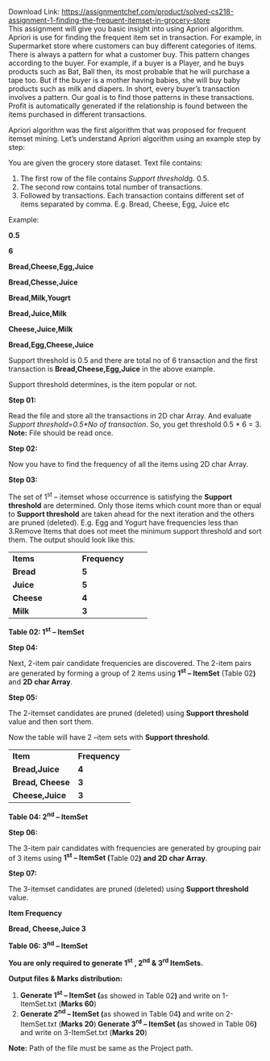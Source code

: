 Download Link: https://assignmentchef.com/product/solved-cs218-assignment-1-finding-the-frequent-itemset-in-grocery-store
<br>
This assignment will give you basic insight into using Apriori algorithm. Apriori is use for finding the frequent item set in transaction. For example, in Supermarket store where customers can buy different categories of items. There is always a pattern for what a customer buy. This pattern changes according to the buyer.  For example, if a buyer is a Player, and he buys products such as Bat, Ball then, its most probable that he will purchase a tape too. But if the buyer is a mother having babies, she will buy baby products such as milk and diapers. In short, every buyer’s transaction involves a pattern. Our goal is to find those patterns in these transactions. Profit is automatically generated if the relationship is found between the items purchased in different transactions.

Apriori algorithm was the first algorithm that was proposed for frequent itemset mining. Let’s understand Apriori algorithm using an example step by step:




You are given the grocery store dataset. Text file contains:

<ol>

 <li>The first row of the file contains <em>Support threshold</em>g. 0.5.</li>

 <li>The second row contains total number of transactions.</li>

 <li>Followed by transactions. Each transaction contains different set of items separated by comma. E.g. Bread, Cheese, Egg, Juice etc</li>

</ol>




Example:




<strong>0.5 </strong>

<strong>6 </strong>

<strong>Bread,Cheese,Egg,Juice </strong>

<strong>Bread,Chesse,Juice </strong>

<strong>Bread,Milk,Yougrt </strong>

<strong>Bread,Juice,Milk </strong>

<strong>Cheese,Juice,Milk </strong>

<strong>Bread,Egg,Cheese,Juice </strong>




Support threshold is 0.5 and there are total no of 6 transaction and the first transaction is <strong>Bread,Cheese,Egg,Juice</strong> in the above example.




Support threshold determines, is the item popular or not.




<strong> </strong>

<strong>Step 01:</strong>

Read the file and store all the transactions in 2D char Array. And evaluate <em>Support threshold=0.5*No of transaction</em>. So, you get threshold 0.5 * 6 = 3. <strong>Note:</strong> File should be read once.




<strong>Step 02: </strong>

Now you have to find the frequency of all the items using 2D char Array.

<strong> </strong>

<strong>Step 03: </strong>

The set of 1<sup>st</sup> – itemset whose occurrence is satisfying the <strong>Support threshold</strong> are determined. Only those items which count more than or equal to <strong>Support threshold</strong> are taken ahead for the next iteration and the others are pruned (deleted). E.g. Egg and Yogurt have frequencies less than 3.Remove Items that does not meet the minimum support threshold and sort them. The output should look like this.




<table width="245">

 <tbody>

  <tr>

   <td width="122"><strong>Items </strong></td>

   <td width="122"><strong>Frequency </strong></td>

  </tr>

  <tr>

   <td width="122"><strong>Bread </strong></td>

   <td width="122"><strong>5 </strong></td>

  </tr>

  <tr>

   <td width="122"><strong>Juice </strong></td>

   <td width="122"><strong>5 </strong></td>

  </tr>

  <tr>

   <td width="122"><strong>Cheese  </strong></td>

   <td width="122"><strong>4 </strong></td>

  </tr>

  <tr>

   <td width="122"><strong>Milk </strong></td>

   <td width="122"><strong>3 </strong></td>

  </tr>

 </tbody>

</table>

<strong>                                                       Table 02: 1<sup>st</sup> – ItemSet</strong><strong>                                                                                             </strong>

<strong>Step 04: </strong>

Next, 2-item pair candidate frequencies are discovered. The 2-item pairs are generated by forming a group of 2 items using <strong>1<sup>st</sup> – ItemSet</strong> (Table 02<strong>)</strong> and <strong>2D char Array</strong>.




<strong> </strong>

<strong>Step 05: </strong>

The 2-itemset candidates are pruned (deleted) using <strong>Support threshold</strong> value and then sort them.

Now the table will have 2 –item sets with <strong>Support threshold</strong>.

<strong> </strong>

<table width="210">

 <tbody>

  <tr>

   <td width="114"><strong>Item </strong></td>

   <td width="96"><strong>Frequency </strong></td>

  </tr>

  <tr>

   <td width="114"><strong>Bread,Juice </strong></td>

   <td width="96"><strong>4 </strong></td>

  </tr>

  <tr>

   <td width="114"><strong>Bread, Cheese </strong></td>

   <td width="96"><strong>3 </strong></td>

  </tr>

  <tr>

   <td width="114"><strong>Cheese,Juice </strong></td>

   <td width="96"><strong>3 </strong></td>

  </tr>

 </tbody>

</table>

<strong>                                              Table 04: 2<sup>nd</sup> – ItemSet </strong>

<strong>Step 06: </strong>

The 3-item pair candidates with frequencies are generated by grouping pair of 3 items using <strong>1<sup>st</sup> – ItemSet (</strong>Table 02<strong>) and 2D char Array</strong>.

<strong> </strong>

<strong>Step 07: </strong>

The 3-itemset candidates are pruned (deleted) using <strong>Support threshold</strong> value.

<strong> </strong>

<strong>Item                                    Frequency </strong>

<strong>Bread, Cheese,Juice          3 </strong>

<strong>                                            Table 06: 3<sup>nd</sup> – ItemSet </strong>

<strong> </strong>

<strong>You are only required to generate 1<sup>st</sup> , 2<sup>nd</sup> &amp; 3<sup>rd</sup> ItemSets. </strong>

<strong> </strong>

<strong>Output files &amp; Marks distribution: </strong>

<ol>

 <li><strong>Generate 1<sup>st</sup> – ItemSet (</strong>as showed in Table 02<strong>) </strong>and write on 1-ItemSet.txt (<strong>Marks 60</strong>)</li>

 <li><strong>Generate 2<sup>nd</sup> – ItemSet (</strong>as showed in Table 04<strong>) </strong>and write on 2-ItemSet.txt (<strong>Marks 20</strong>)<strong> Generate 3<sup>rd</sup> – ItemSet (</strong>as showed in Table 06<strong>) </strong>and write on 3-ItemSet.txt (<strong>Marks 20</strong>)</li>

</ol>

<strong> </strong>

<strong>Note:</strong> Path of the file must be same as the Project path.


